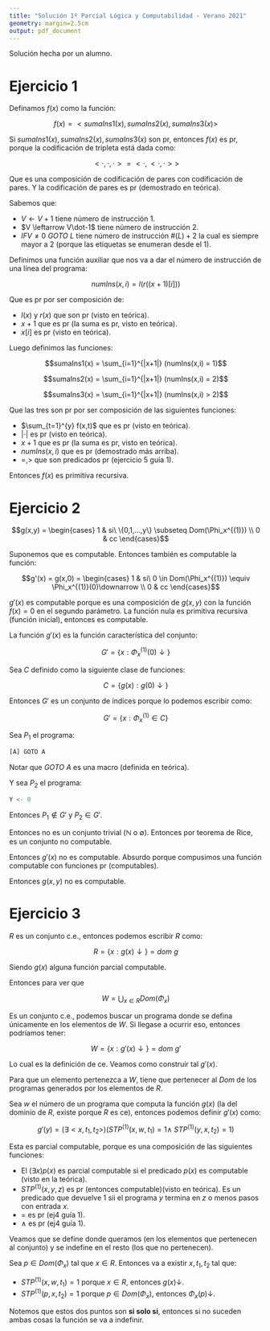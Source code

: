 ```yaml
---
title: "Solución 1º Parcial Lógica y Computabilidad - Verano 2021"
geometry: margin=2.5cm
output: pdf_document
---
```


Solución hecha por un alumno. 

# Ejercicio 1

Definamos $f(x)$ como la función:

$$f(x) = <sumaIns1(x), sumaIns2(x), sumaIns3(x)>$$

Si $sumaIns1(x), sumaIns2(x), sumaIns3(x)$ son pr, entonces $f(x)$ es pr, porque la codificación de tripleta está dada como:

$$<\cdot,\cdot,\cdot> = <\cdot,<\cdot,\cdot>>$$

Que es una composición de codificación de pares con codificación de pares. Y la codificación de pares es pr (demostrado en teórica).

Sabemos que:

- $V \leftarrow V+1$ tiene número de instrucción 1.
- $V \leftarrow V\dot-1$ tiene número de instrucción 2.
- $IF V \neq 0\ GOTO\ L$ tiene número de instrucción $\#(L)+2$ la cual es siempre mayor a 2 (porque las etiquetas se enumeran desde el 1).

Definimos una función auxiliar que nos va a dar el número de instrucción de una línea del programa:

$$numIns(x,i) = l(r((x+1)[i]))$$

Que es pr por ser composición de:

- $l(x)$ y $r(x)$ que son pr (visto en teórica).
- $x+1$ que es pr (la suma es pr, visto en teórica).
- $x[i]$ es pr (visto en teórica).

Luego definimos las funciones:

$$sumaIns1(x) = \sum_{i=1}^{|x+1|} (numIns(x,i) = 1)$$

$$sumaIns2(x) = \sum_{i=1}^{|x+1|} (numIns(x,i) = 2)$$

$$sumaIns3(x) = \sum_{i=1}^{|x+1|} (numIns(x,i) > 2)$$

Que las tres son pr por ser composición de las siguientes funciones:

- $\sum_{t=1}^{y} f(x,t)$ que es pr (visto en teórica).
- $|\cdot|$ es pr (visto en teórica).
- $x+1$ que es pr (la suma es pr, visto en teórica).
- $numIns(x,i)$ que es pr (demostrado más arriba).
- $=, >$ que son predicados pr (ejercicio 5 guía 1).

Entonces $f(x)$ es primitiva recursiva.

# Ejercicio 2

$$g(x,y) = \begin{cases}
1 & si\ \{0,1,...,y\} \subseteq Dom(\Phi_x^{(1)}) \\
0 & cc
\end{cases}$$

Suponemos que es computable. Entonces también es computable la función:

$$g'(x) = g(x,0) = \begin{cases}
1 & si\ 0 \in Dom(\Phi_x^{(1)}) \equiv \Phi_x^{(1)}(0)\downarrow \\
0 & cc
\end{cases}$$

$g'(x)$ es computable porque es una composición de $g(x,y)$ con la función $f(x)=0$ en el segundo parámetro. La función nula es primitiva recursiva (función inicial), entonces es computable.

La función $g'(x)$  es la función característica del conjunto:

$$G' = \{x:\Phi_x^{(1)}(0)\downarrow\}$$

Sea $C$ definido como la siguiente clase de funciones:

$$C = \{g(x):g(0)\downarrow\}$$

Entonces $G'$ es un conjunto de índices porque lo podemos escribir como:

$$G' = \{x:\Phi_x^{(1)} \in C\}$$

Sea $P_1$ el programa:

```jsx
[A] GOTO A
```

Notar que $GOTO\ A$ es una macro (definida en teórica).

Y sea $P_2$ el programa:

```jsx
Y <- 0
```

Entonces $P_1 \notin G'$ y $P_2 \in G'$. 

Entonces no es un conjunto trivial $(\mathbb{N}$ o $\emptyset)$. Entonces por teorema de Rice, es un conjunto no computable. 

Entonces $g'(x)$ no es computable. Absurdo porque compusimos una función computable con funciones pr (computables).

Entonces $g(x,y)$ no es computable.

# Ejercicio 3

$R$ es un conjunto c.e., entonces podemos escribir $R$ como:

$$R = \{x:g(x)\downarrow\} = dom\ g$$

Siendo $g(x)$ alguna función parcial computable.

Entonces para ver que

$$W = \bigcup_{x \in R} Dom(\Phi_x)$$

Es un conjunto c.e., podemos buscar un programa donde se defina únicamente en los elementos de $W$. Si llegase a ocurrir eso, entonces podríamos tener:

$$W = \{x:g'(x)\downarrow\} = dom\ g'$$

Lo cual es la definición de ce. Veamos como construir tal $g'(x)$.

Para que un elemento pertenezca a $W$, tiene que pertenecer al $Dom$ de los programas generados por los elementos de $R$.

Sea $w$ el número de un programa que computa la función $g(x)$ (la del dominio de $R$, existe porque $R$ es ce), entonces podemos definir $g'(x)$ como: 

$$g'(y) = (\exists <x,t_1,t_2>) (STP^{(1)}(x, w, t_1) = 1 \wedge\ STP^{(1)}(y, x, t_2) = 1)$$

Esta es parcial computable, porque es una composición de las siguientes funciones:

- El $(\exists x)p(x)$ es parcial computable si el predicado $p(x)$ es computable (visto en la teórica).
- $STP^{(1)}(x,y,z)$ es pr (entonces computable)(visto en teórica). Es un predicado que devuelve 1 sii el programa $y$ termina en $z$ o menos pasos con entrada $x$.
- = es pr (ej4 guía 1).
- $\wedge$ es pr (ej4 guía 1).

Veamos que se define donde queramos (en los elementos que pertenecen al conjunto) y se indefine en el resto (los que no pertenecen).

Sea $p \in Dom(\Phi_x)$ tal que $x \in R$. Entonces va a existir $x, t_1, t_2$ tal que:

- $STP^{(1)}(x, w, t_1) = 1$ porque $x \in R$, entonces $g(x)\downarrow$.
- $STP^{(1)}(p, x, t_2) = 1$ porque $p \in Dom(\Phi_x)$, entonces $\Phi_x(p)\downarrow$.

Notemos que estos dos puntos son **si solo si**, entonces si no suceden ambas cosas la función se va a indefinir.